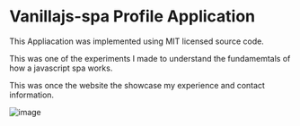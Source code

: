 # Vanillajs-spa Profile Application

This Appliacation was implemented using MIT licensed source code. 

This was one of the experiments I made to understand the fundamemtals of how a javascript spa works.

This was once the website the showcase my experience and contact information.


![image](https://user-images.githubusercontent.com/55332150/221370284-fecfcbd5-c4e7-4d55-8a53-3e211b26dab2.png)
